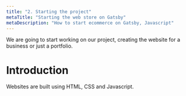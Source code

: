 ```yaml
---
title: "2. Starting the project"
metaTitle: "Starting the web store on Gatsby"
metaDescription: "How to start ecommerce on Gatsby, Javascript"
---
```


We are going to start working on our project, creating the website for a business or just a portfolio.

# Introduction
Websites are built using HTML, CSS and Javascript.
